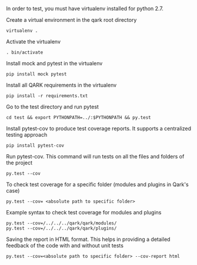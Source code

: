 In order to test, you must have virtualenv installed for python 2.7. 

Create a virtual environment in the qark root directory
```
virtualenv .
```

Activate the virtualenv
```
. bin/activate
```

Install mock and pytest in the virtualenv
```
pip install mock pytest
```

Install all QARK requirements in the virtualenv
```
pip install -r requirements.txt
```

Go to the test directory and run pytest
```
cd test && export PYTHONPATH=../:$PYTHONPATH && py.test
```

Install pytest-cov to produce test coverage reports. It supports a centralized testing approach
```
pip install pytest-cov
```

Run pytest-cov. This command will run tests on all the files and folders of the project
```
py.test --cov
```

To check test coverage for a specific folder (modules and plugins in Qark's case)
```
py.test --cov= <absolute path to specific folder>
```

Example syntax to check test coverage for modules and plugins
```
py.test --cov=/../../../qark/qark/modules/
py.test --cov=/../../../qark/qark/plugins/
```

Saving the report in HTML format. This helps in providing a detailed feedback of the code with and without unit tests
```
py.test --cov=<absolute path to specific folder> --cov-report html
```
